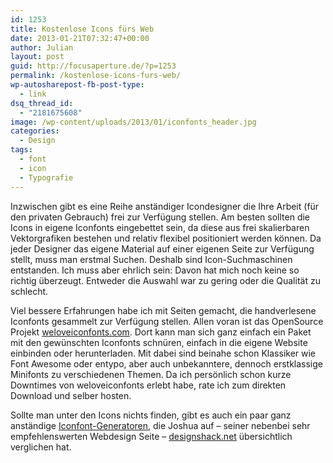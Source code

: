 ```yaml
---
id: 1253
title: Kostenlose Icons fürs Web
date: 2013-01-21T07:32:47+00:00
author: Julian
layout: post
guid: http://focusaperture.de/?p=1253
permalink: /kostenlose-icons-furs-web/
wp-autosharepost-fb-post-type:
  - link
dsq_thread_id:
  - "2181675608"
image: /wp-content/uploads/2013/01/iconfonts_header.jpg
categories:
  - Design
tags:
  - font
  - icon
  - Typografie
---
```

Inzwischen gibt es eine Reihe anständiger Icondesigner die Ihre Arbeit (für den privaten Gebrauch) frei zur Verfügung stellen. Am besten sollten die Icons in eigene Iconfonts eingebettet sein, da diese aus frei skalierbaren Vektorgrafiken bestehen und relativ flexibel positioniert werden können. Da jeder Designer das eigene Material auf einer eigenen Seite zur Verfügung stellt, muss man erstmal Suchen. Deshalb sind Icon-Suchmaschinen entstanden. Ich muss aber ehrlich sein: Davon hat mich noch keine so richtig überzeugt. Entweder die Auswahl war zu gering oder die Qualität zu schlecht.

Viel bessere Erfahrungen habe ich mit Seiten gemacht, die handverlesene Iconfonts gesammelt zur Verfügung stellen. Allen voran ist das OpenSource Projekt <a href="http://weloveiconfonts.com/" target="_blank">weloveiconfonts.com</a>. Dort kann man sich ganz einfach ein Paket mit den gewünschten Iconfonts schnüren, einfach in die eigene Website einbinden oder herunterladen. Mit dabei sind beinahe schon Klassiker wie Font Awesome oder entypo, aber auch unbekanntere, dennoch erstklassige Minifonts zu verschiedenen Themen. Da ich persönlich schon kurze Downtimes von weloveiconfonts erlebt habe, rate ich zum direkten Download und selber hosten.

Sollte man unter den Icons nichts finden, gibt es auch ein paar ganz anständige [Iconfont-Generatoren](http://designshack.net/articles/css/four-custom-icon-font-generators-compared/), die Joshua auf &#8211; seiner nebenbei sehr empfehlenswerten Webdesign Seite &#8211; <a href="http://designshack.net/" target="_blank">designshack.net</a> übersichtlich verglichen hat.